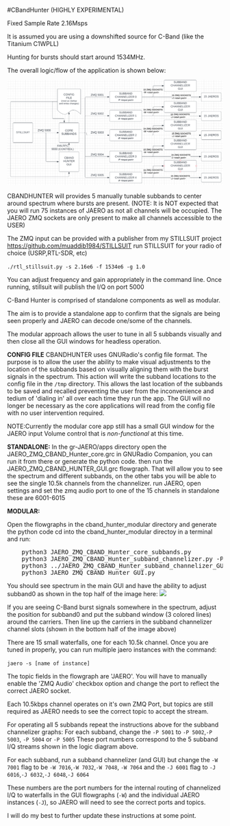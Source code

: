 #CBandHunter (HIGHLY EXPERIMENTAL)

Fixed Sample Rate 2.16Msps

It is assumed you are using a downshifted source for C-Band (like the Titanium C1WPLL)

Hunting for bursts should start around 1534MHz.

The overall logic/flow of the application is shown below:

![](images/CBAND_HUNTER_MODULAR_DIAGRAM.png)

CBANDHUNTER will provides 5 manually tunable subbands to center around spectrum where bursts are present. (NOTE: It is NOT expected that you will run 75 instances of JAERO as not all channels will be occupied. The JAERO ZMQ sockets are only present to make all channels accessible to the USER) 



The ZMQ input can be provided with a publisher from my STILLSUIT project
https://github.com/muaddib1984/STILLSUIT
run STILLSUIT for your radio of choice (USRP,RTL-SDR, etc)

```./rtl_stillsuit.py -s 2.16e6 -f 1534e6 -g 1.0```

You can adjust frequency and gain appropriately in the command line.
Once running, stillsuit will publish the I/Q on port 5000

C-Band Hunter is comprised of standalone components as well as modular.

The aim is to provide a standalone app to confirm that the signals are being seen properly and JAERO can decode one/some of the channels. 

The modular approach allows the user to tune in all 5 subbands visually and then close all the GUI windows for headless operation.

**CONFIG FILE**
CBANDHUNTER uses GNURadio's config file format. The purpose is to allow the user the ability to make visual adjustments to the location of the subbands based on visually aligning them with the burst signals in the spectrum. This action will write the subband locations to the config file in the ```/tmp``` directory.
This allows the last location of the subbands to be saved and recalled preventing the user from the inconvenience and tedium of 'dialing in' all over each time they run the app. The GUI will no longer be necessary as the core applications will read from the config file with no user intervention required.

NOTE:Currently the modular core app still has a small GUI window for the JAERO input Volume control that is _non-functional_ at this time.

**STANDALONE:**
In the gr-JAERO/apps directory open the JAERO_ZMQ_CBAND_Hunter_core.grc in
GNURadio Companion, you can run it from there or generate the python code.
then run the JAERO_ZMQ_CBAND_HUNTER_GUI.grc flowgraph. That will allow you to
see the spectrum and different subbands, on the other tabs you will be able 
to see the single 10.5k channels from the channelizer.
run JAERO, open settings and set the zmq audio port to one of the 15 channels
in standalone these are 6001-6015

**MODULAR:**

Open the flowgraphs in the cband_hunter_modular directory and generate the
python code
cd into the cband_hunter_modular directoy in a terminal and run:
<pre>    python3 JAERO_ZMQ_CBAND_Hunter_core_subbands.py
    python3 JAERO_ZMQ_CBAND_Hunter_subband_channelizer.py -P 5001 -J 6001 -W 7001
    python3 ../JAERO_ZMQ_CBAND_Hunter_subband_channelizer_GUI.py -P 5001 -W 7001
    python3 JAERO_ZMQ_CBAND_Hunter_GUI.py</pre>
You should see spectrum in the main GUI and have the ability to adjust 
subband0 as shown in the top half of the image here:
![](images/CBAND_HUNTER_GUI_CORE.png)

If you are seeing C-Band burst signals somewhere in the spectrum, adjust the position for 
subband0 and put the subband window (3 colored lines) around the carriers. 
Then line up the carriers in the subband channelizer channel slots (shown in the bottom half of the image above)

There are 15 small waterfalls, one for each 10.5k channel. Once you are tuned in properly, you can run multiple jaero instances with the command:

```jaero -s [name of instance]```

The topic fields in the flowgraph are 'JAERO'. You will have to manually enable the 'ZMQ Audio' checkbox option and change the port to reflect the correct JAERO socket.

Each 10.5kbps channel operates on it's own ZMQ Port, but topics are still required as JAERO needs to see the correct topic to accept the stream. 

For operating all 5 subbands repeat the instructions above for the 
subband channelizer graphs:
For each subband, change the ```-P 5001``` to ```-P 5002```,```-P 5003```, ```-P 5004``` or ```-P 5005```
These port numbers correspond to the 5 subband I/Q streams shown in the logic diagram above.

For each subband, run a subband channelizer (and GUI) but change the 
```-W 7001``` flag to be ```-W 7016```,```-W 7032```,```-W 7048```, ```-W 7064``` and the ```-J 6001``` flag to ```-J 6016```,```-J 6032```,```-J 6048```,```-J 6064```

These numbers are the port numbers for the internal routing of channelized I/Q to waterfalls in the GUI flowgraphs (```-W```) and the individual
JAERO instances (```-J```), so JAERO will need to see the correct ports and topics.

I will do my best to further update these instructions at some point. 


